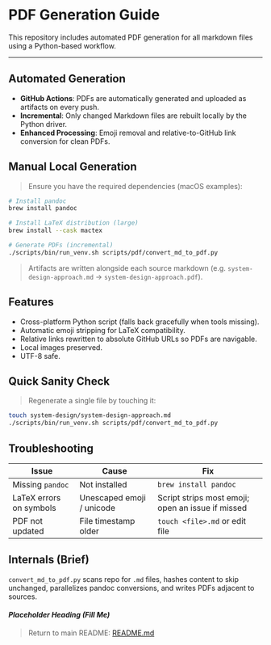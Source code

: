 # PDF Generation Guide

This repository includes automated PDF generation for all markdown files using a Python-based workflow.

***
## Automated Generation
- **GitHub Actions**: PDFs are automatically generated and uploaded as artifacts on every push.
- **Incremental**: Only changed Markdown files are rebuilt locally by the Python driver.
- **Enhanced Processing**: Emoji removal and relative-to-GitHub link conversion for clean PDFs.

## Manual Local Generation
> Ensure you have the required dependencies (macOS examples):
```bash
# Install pandoc
brew install pandoc

# Install LaTeX distribution (large)
brew install --cask mactex

# Generate PDFs (incremental)
./scripts/bin/run_venv.sh scripts/pdf/convert_md_to_pdf.py
```
> Artifacts are written alongside each source markdown (e.g. `system-design-approach.md` -> `system-design-approach.pdf`).

## Features
- Cross-platform Python script (falls back gracefully when tools missing).
- Automatic emoji stripping for LaTeX compatibility.
- Relative links rewritten to absolute GitHub URLs so PDFs are navigable.
- Local images preserved.
- UTF-8 safe.

## Quick Sanity Check
> Regenerate a single file by touching it:
```bash
touch system-design/system-design-approach.md
./scripts/bin/run_venv.sh scripts/pdf/convert_md_to_pdf.py
```

## Troubleshooting
| Issue | Cause | Fix |
|-------|-------|-----|
| Missing `pandoc` | Not installed | `brew install pandoc` |
| LaTeX errors on symbols | Unescaped emoji / unicode | Script strips most emoji; open an issue if missed |
| PDF not updated | File timestamp older | `touch <file>.md` or edit file |

## Internals (Brief)
`convert_md_to_pdf.py` scans repo for `.md` files, hashes content to skip unchanged, parallelizes pandoc conversions, and writes PDFs adjacent to sources.

#### *Placeholder Heading (Fill Me)*
> Return to main README: [README.md](./README.md)
